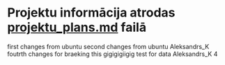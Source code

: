 # Projektu informācija atrodas [projektu_plans.md](projektu_plans.md) failā
first changes from ubuntu 
second changes from ubuntu Aleksandrs_K
foutrth changes for braeking this 
gigigigiigig
test for data Aleksandrs_K 4 
